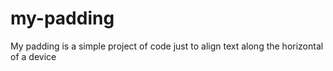 # my-padding
My padding is a simple project of code just to align 
text along the horizontal of a device

